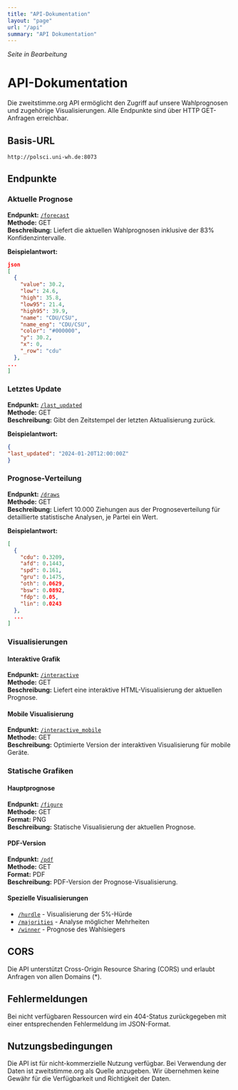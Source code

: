 ```yaml
---
title: "API-Dokumentation"
layout: "page"
url: "/api"
summary: "API Dokumentation"
---
```


*Seite in Bearbeitung*


# API-Dokumentation

Die zweitstimme.org API ermöglicht den Zugriff auf unsere Wahlprognosen und zugehörige Visualisierungen. Alle Endpunkte sind über HTTP GET-Anfragen erreichbar.

## Basis-URL

`http://polsci.uni-wh.de:8073`

## Endpunkte

### Aktuelle Prognose
**Endpunkt:** <a href="http://polsci.uni-wh.de:8073/forecast" target="_blank">`/forecast`</a>  
**Methode:** GET  
**Beschreibung:** Liefert die aktuellen Wahlprognosen inklusive der 83% Konfidenzintervalle.

**Beispielantwort:**

```json
json
[
  {
    "value": 30.2,
    "low": 24.6,
    "high": 35.8,
    "low95": 21.4,
    "high95": 39.9,
    "name": "CDU/CSU",
    "name_eng": "CDU/CSU",
    "color": "#000000",
    "y": 30.2,
    "x": 0,
    "_row": "cdu"
  },
...
]
```

### Letztes Update
**Endpunkt:** <a href="http://polsci.uni-wh.de:8073/last_updated" target="_blank">`/last_updated`</a>  
**Methode:** GET  
**Beschreibung:** Gibt den Zeitstempel der letzten Aktualisierung zurück.

**Beispielantwort:**

```json
{
"last_updated": "2024-01-20T12:00:00Z"
}
```



### Prognose-Verteilung
**Endpunkt:** <a href="http://polsci.uni-wh.de:8073/draws" target="_blank">`/draws`</a>  
**Methode:** GET  
**Beschreibung:** Liefert 10.000 Ziehungen aus der Prognoseverteilung für detaillierte statistische Analysen, je Partei ein Wert.

**Beispielantwort:**

```json
[
  {
    "cdu": 0.3209,
    "afd": 0.1443,
    "spd": 0.161,
    "gru": 0.1475,
    "oth": 0.0629,
    "bsw": 0.0892,
    "fdp": 0.05,
    "lin": 0.0243
  },
  ...
]
```

### Visualisierungen

#### Interaktive Grafik
**Endpunkt:** <a href="http://polsci.uni-wh.de:8073/interactive" target="_blank">`/interactive`</a>  
**Methode:** GET  
**Beschreibung:** Liefert eine interaktive HTML-Visualisierung der aktuellen Prognose.

#### Mobile Visualisierung
**Endpunkt:** <a href="http://polsci.uni-wh.de:8073/interactive_mobile" target="_blank">`/interactive_mobile`</a>  
**Methode:** GET  
**Beschreibung:** Optimierte Version der interaktiven Visualisierung für mobile Geräte.

### Statische Grafiken

#### Hauptprognose
**Endpunkt:** <a href="http://polsci.uni-wh.de:8073/figure" target="_blank">`/figure`</a>  
**Methode:** GET  
**Format:** PNG  
**Beschreibung:** Statische Visualisierung der aktuellen Prognose.

#### PDF-Version
**Endpunkt:** <a href="http://polsci.uni-wh.de:8073/pdf" target="_blank">`/pdf`</a>  
**Methode:** GET  
**Format:** PDF  
**Beschreibung:** PDF-Version der Prognose-Visualisierung.

#### Spezielle Visualisierungen
- <a href="http://polsci.uni-wh.de:8073/hurdle" target="_blank">`/hurdle`</a> - Visualisierung der 5%-Hürde
- <a href="http://polsci.uni-wh.de:8073/majorities" target="_blank">`/majorities`</a> - Analyse möglicher Mehrheiten
- <a href="http://polsci.uni-wh.de:8073/winner" target="_blank">`/winner`</a> - Prognose des Wahlsiegers

## CORS
Die API unterstützt Cross-Origin Resource Sharing (CORS) und erlaubt Anfragen von allen Domains (*).

## Fehlermeldungen
Bei nicht verfügbaren Ressourcen wird ein 404-Status zurückgegeben mit einer entsprechenden Fehlermeldung im JSON-Format.

## Nutzungsbedingungen
Die API ist für nicht-kommerzielle Nutzung verfügbar. Bei Verwendung der Daten ist zweitstimme.org als Quelle anzugeben. Wir übernehmen keine Gewähr für die Verfügbarkeit und Richtigkeit der Daten.